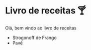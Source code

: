 # Livro de receitas :cocktail:

Olá, bem vindo ao livro de receitas 

- Strogonoff de Frango
- Pavê
